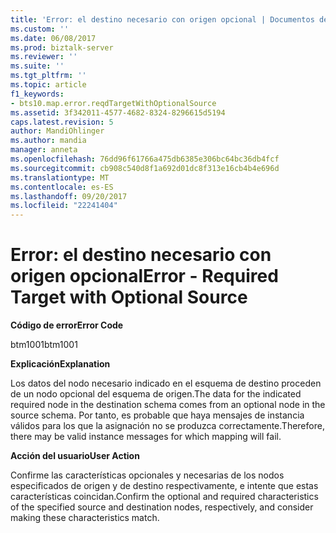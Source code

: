 ```yaml
---
title: 'Error: el destino necesario con origen opcional | Documentos de Microsoft'
ms.custom: ''
ms.date: 06/08/2017
ms.prod: biztalk-server
ms.reviewer: ''
ms.suite: ''
ms.tgt_pltfrm: ''
ms.topic: article
f1_keywords:
- bts10.map.error.reqdTargetWithOptionalSource
ms.assetid: 3f342011-4577-4682-8324-8296615d5194
caps.latest.revision: 5
author: MandiOhlinger
ms.author: mandia
manager: anneta
ms.openlocfilehash: 76dd96f61766a475db6385e306bc64bc36db4fcf
ms.sourcegitcommit: cb908c540d8f1a692d01dc8f313e16cb4b4e696d
ms.translationtype: MT
ms.contentlocale: es-ES
ms.lasthandoff: 09/20/2017
ms.locfileid: "22241404"
---
```

# <a name="error---required-target-with-optional-source"></a><span data-ttu-id="20c8d-102">Error: el destino necesario con origen opcional</span><span class="sxs-lookup"><span data-stu-id="20c8d-102">Error - Required Target with Optional Source</span></span>
<span data-ttu-id="20c8d-103">**Código de error**</span><span class="sxs-lookup"><span data-stu-id="20c8d-103">**Error Code**</span></span>  
  
 <span data-ttu-id="20c8d-104">btm1001</span><span class="sxs-lookup"><span data-stu-id="20c8d-104">btm1001</span></span>  
  
 <span data-ttu-id="20c8d-105">**Explicación**</span><span class="sxs-lookup"><span data-stu-id="20c8d-105">**Explanation**</span></span>  
  
 <span data-ttu-id="20c8d-106">Los datos del nodo necesario indicado en el esquema de destino proceden de un nodo opcional del esquema de origen.</span><span class="sxs-lookup"><span data-stu-id="20c8d-106">The data for the indicated required node in the destination schema comes from an optional node in the source schema.</span></span> <span data-ttu-id="20c8d-107">Por tanto, es probable que haya mensajes de instancia válidos para los que la asignación no se produzca correctamente.</span><span class="sxs-lookup"><span data-stu-id="20c8d-107">Therefore, there may be valid instance messages for which mapping will fail.</span></span>  
  
 <span data-ttu-id="20c8d-108">**Acción del usuario**</span><span class="sxs-lookup"><span data-stu-id="20c8d-108">**User Action**</span></span>  
  
 <span data-ttu-id="20c8d-109">Confirme las características opcionales y necesarias de los nodos especificados de origen y de destino respectivamente, e intente que estas características coincidan.</span><span class="sxs-lookup"><span data-stu-id="20c8d-109">Confirm the optional and required characteristics of the specified source and destination nodes, respectively, and consider making these characteristics match.</span></span>